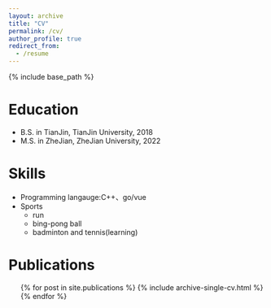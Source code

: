 ```yaml
---
layout: archive
title: "CV"
permalink: /cv/
author_profile: true
redirect_from:
  - /resume
---
```


{% include base_path %}

Education
======
* B.S. in TianJin, TianJin University, 2018
* M.S. in ZheJian, ZheJian University, 2022
  
Skills
======
* Programming langauge:C++、go/vue
* Sports
  * run
  * bing-pong ball
  * badminton and tennis(learning)

Publications
======
  <ul>{% for post in site.publications %}
    {% include archive-single-cv.html %}
  {% endfor %}</ul>
  

